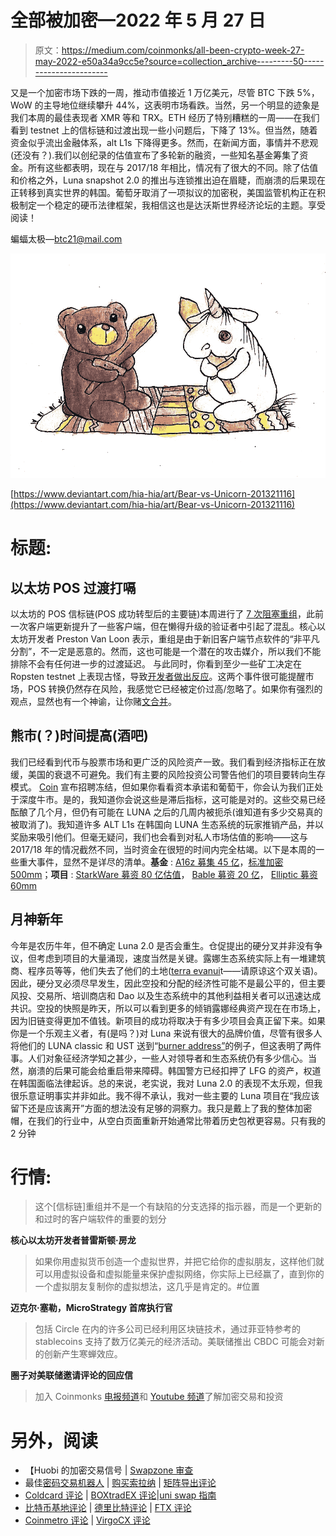 # 全部被加密—2022 年 5 月 27 日

> 原文：<https://medium.com/coinmonks/all-been-crypto-week-27-may-2022-e50a34a9cc5e?source=collection_archive---------50----------------------->

又是一个加密市场下跌的一周，推动市值接近 1 万亿美元，尽管 BTC 下跌 5%，WoW 的主导地位继续攀升 44%，这表明市场看跌。当然，另一个明显的迹象是我们本周的最佳表现者 XMR 等和 TRX。ETH 经历了特别糟糕的一周——在我们看到 testnet 上的信标链和过渡出现一些小问题后，下降了 13%。但当然，随着资金似乎流出金融体系，alt L1s 下降得更多。然而，在新闻方面，事情并不悲观(还没有？).我们以创纪录的估值宣布了多轮新的融资，一些知名基金筹集了资金。所有这些都表明，现在与 2017/18 年相比，情况有了很大的不同。除了估值和价格之外，Luna snapshot 2.0 的推出与连锁推出迫在眉睫，而崩溃的后果现在正转移到真实世界的韩国。葡萄牙取消了一项拟议的加密税，美国监管机构正在积极制定一个稳定的硬币法律框架，我相信这也是达沃斯世界经济论坛的主题。享受阅读！

蝙蝠太极—[btc21@mail.com](mailto:btc21@mail.com)

![](img/eda9bbbdb01bda7e7af5869a372055dc.png)

[https://www.deviantart.com/hia-hia/art/Bear-vs-Unicorn-201321116](https://www.deviantart.com/hia-hia/art/Bear-vs-Unicorn-201321116)

# 标题:

## **以太坊 POS 过渡打嗝**

以太坊的 POS 信标链(POS 成功转型后的主要链)本周进行了 [7 次阻塞重组](https://cointelegraph.com/news/ethereum-beacon-chain-experiences-7-block-reorg-what-s-going-on)，此前一次客户端更新提升了一些客户端，但在懒得升级的验证者中引起了混乱。核心以太坊开发者 Preston Van Loon 表示，重组是由于新旧客户端节点软件的“非平凡分割”，不一定是恶意的。然而，这也可能是一个潜在的攻击媒介，所以我们不能排除不会有任何进一步的过渡延迟。
与此同时，你看到至少一些矿工决定在 Ropsten testnet 上表现古怪，导致[开发者做出反应](https://twitter.com/vdWijden/status/1529859778129842176?s=20&t=HHsJmbv2WulJw0xJpvSU9A)。这两个事件很可能提醒市场，POS 转换仍然存在风险，我感觉它已经被定价过高/忽略了。如果你有强烈的观点，显然也有一个神谕，让你赌[文合并](https://twitter.com/0xMasonH/status/1529875151919239168)。

## **熊市(？)时间提高(酒吧)**

我们已经看到代币与股票市场和更广泛的风险资产一致。我们看到经济指标正在放缓，美国的衰退不可避免。我们有主要的风险投资公司警告他们的项目要转向生存模式。 [Coin](https://blog.coinbase.com/employee-note-an-update-on-hiring-plans-507ea4e2b6cf) 宣布招聘冻结，但如果你看看资本承诺和葡萄干，你会认为我们正处于深度牛市。是的，我知道你会说这些是滞后指标，这可能是对的。这些交易已经酝酿了几个月，但仍有可能在 LUNA 之后的几周内被扼杀(谁知道有多少交易真的被取消了)。我知道许多 ALT L1s 在韩国向 LUNA 生态系统的玩家推销产品，并以奖励来吸引他们。但毫无疑问，我们也会看到对私人市场估值的影响——这与 2017/18 年的情况截然不同，当时资金在很短的时间内完全枯竭。以下是本周的一些重大事件，显然不是详尽的清单。**基金** : [A16z 募集 45 亿](https://decrypt.co/101321/andreessen-horowitz-announces-new-4-5-billion-crypto-fund)，[标准加密 500mm](https://www.theblockcrypto.com/linked/148537/standard-crypto-raises-new-500-million-fund-axios)；**项目** : [StarkWare 募资 80 亿估值](https://blockchain.news/news/starkware-values-8bn-in-new-100m-funding-round)， [Bable 募资 20 亿](https://www.theblockcrypto.com/post/148643/babel-finance-raises-series-b-crypto-valuation)， [Elliptic 募资 60mm](https://www.elliptic.co/blog/elliptic-raises-series-c-funding-round)

## 月神新年

今年是农历牛年，但不确定 Luna 2.0 是否会重生。仓促提出的硬分叉并非没有争议，但考虑到项目的大量涌现，速度当然是关键。露娜生态系统实际上有一堆建筑商、程序员等等，他们失去了他们的土地([terra evanui](/coinmonks/all-been-crypto-week-13-may-2022-d35c09c4c919)t——请原谅这个双关语)。因此，硬分叉必须尽早发生，因此空投和分配的经济性可能不是最公平的，但主要风投、交易所、培训商店和 Dao 以及生态系统中的其他利益相关者可以迅速达成共识。空投的快照是昨天，所以可以看到更多的倾销露娜经典资产现在在市场上，因为旧链变得更加不值钱。新项目的成功将取决于有多少项目会真正留下来。如果你是一个乐观主义者，有(是吗？)对 Luna 来说有很大的品牌价值，尽管有很多人将他们的 LUNA classic 和 UST 送到“[burner address”](https://cryptopotato.com/do-kwon-advises-against-burning-luna-days-after-sharing-a-burn-address/)的例子，但这表明了两件事。人们对象征经济学知之甚少，一些人对领导者和生态系统仍有多少信心。当然，崩溃的后果可能会给重启带来障碍。韩国警方已经扣押了 LFG 的资产，权道在韩国面临法律起诉。总的来说，老实说，我对 Luna 2.0 的表现不太乐观，但我很乐意证明事实并非如此。我不得不承认，我对一些主要的 Luna 项目在“我应该留下还是应该离开”方面的想法没有足够的洞察力。我只是戴上了我的整体加密帽，在我们的行业中，从空白页面重新开始通常比带着历史包袱更容易。只有我的 2 分钟

# **行情:**

> 这个[信标链]重组并不是一个有缺陷的分支选择的指示器，而是一个更新的和过时的客户端软件的重要的划分

**核心以太坊开发者普雷斯顿·房龙**

> 如果你用虚拟货币创造一个虚拟世界，并把它给你的虚拟朋友，这样他们就可以用虚拟设备和虚拟能量来保护虚拟网络，你实际上已经赢了，直到你的一个虚拟朋友复制你的虚拟想法，这几乎是肯定的。#位置

**迈克尔·塞勒，MicroStrategy 首席执行官**

> 包括 Circle 在内的许多公司已经利用区块链技术，通过菲亚特参考的 stablecoins 支持了数万亿美元的经济活动。美联储推出 CBDC 可能会对新的创新产生寒蝉效应。

**圈子对美联储邀请评论的回应信**

> 加入 Coinmonks [电报频道](https://t.me/coincodecap)和 [Youtube 频道](https://www.youtube.com/c/coinmonks/videos)了解加密交易和投资

# 另外，阅读

*   【Huobi 的加密交易信号 | [Swapzone 审查](/coinmonks/swapzone-review-crypto-exchange-data-aggregator-e0ad78e55ed7)
*   最佳[密码交易机器人](https://coincodecap.com/best-crypto-trading-bots) | [购买索拉纳](https://coincodecap.com/buy-solana) | [矩阵导出评论](https://coincodecap.com/matrixport-review)
*   [Coldcard 评论](https://coincodecap.com/coldcard-review) | [BOXtradEX 评论](https://coincodecap.com/boxtradex-review)|[uni swap 指南](https://coincodecap.com/uniswap)
*   [比特币基地评论](/coinmonks/coinbase-review-6ef4e0f56064) | [德里比特评论](/coinmonks/deribit-review-options-fees-apis-and-testnet-2ca16c4bbdb2) | [FTX 评论](/coinmonks/ftx-crypto-exchange-review-53664ac1198f)
*   [Coinmetro 评论](https://coincodecap.com/coinmetro-review) | [VirgoCX 评论](https://coincodecap.com/virgocx-review)